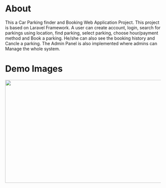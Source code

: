 # About 
This a Car Parking finder and Booking Web Application Project. This project is based on Laravel Framework. A user can create account, login, search for parkings using location, find parking, select parking, choose hour/payment method and Book a parking. He/she can also see the booking history and Cancle a parking. The Admin Panel is also implemented where admins can Manage the whole system. 


# Demo Images

<img src="https://i.ibb.co/4ZgSXZv/11.jpg" width="700" height="332">
